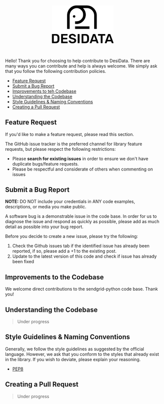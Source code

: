 <p align="center">
  <img width="200" src="./assets/readme/logo-base.png">
</p>
<br>

Hello! Thank you for choosing to help contribute to DesiData. There are many ways you can contribute and help is always welcome. We simply ask that you follow the following contribution policies.

- [Feature Request](#feature-request)
- [Submit a Bug Report](#bug-report)
- [Improvements to teh Codebase](#improve-code)
- [Understanding the Codebase](#know-codebase)
- [Style Guidelines & Naming Conventions](#guidelines)
- [Creating a Pull Request](#create-pr)

<a name="feature-request"></a>
## Feature Request

If you'd like to make a feature request, please read this section.

The GitHub issue tracker is the preferred channel for library feature requests, but please respect the following restrictions:

- Please **search for existing issues** in order to ensure we don't have duplicate bugs/feature requests.
- Please be respectful and considerate of others when commenting on issues

<a name="bug-report"></a>
## Submit a Bug Report

**NOTE:** DO NOT include your credentials in ANY code examples, descriptions, or media you make public.

A software bug is a demonstrable issue in the code base. In order for us to diagnose the issue and respond as quickly as possible, please add as much detail as possible into your bug report.

Before you decide to create a new issue, please try the following:

1. Check the Github issues tab if the identified issue has already been reported, if so, please add a +1 to the existing post.
2. Update to the latest version of this code and check if issue has already been fixed

<a name="improve-code"></a>
## Improvements to the Codebase

We welcome direct contributions to the sendgrid-python code base. Thank you!

<a name="know-codebase"></a>
## Understanding the Codebase

>Under progress

<a name="guidelines"></a>
## Style Guidelines & Naming Conventions

Generally, we follow the style guidelines as suggested by the official language. However, we ask that you conform to the styles that already exist in the library. If you wish to deviate, please explain your reasoning.

- [PEP8](https://www.python.org/dev/peps/pep-0008/)

<a name="create-pr"></a>
## Creating a Pull Request

>Under progress